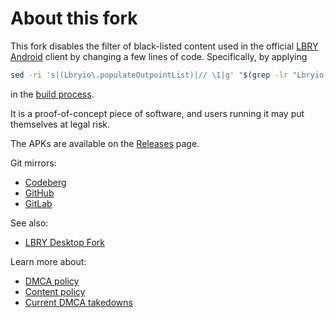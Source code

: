# About this fork

This fork disables the filter of black-listed content used in the official [LBRY Android](https://github.com/lbryio/lbry-android) client by changing a few lines of code. Specifically, by applying

```bash
sed -ri 's|(Lbryio\.populateOutpointList)|// \1|g' "$(grep -lr "Lbryio.populateOutpointList" app/src)"
```

in the [build process](https://github.com/paveloom-f/lbry-android/actions).

It is a proof-of-concept piece of software, and users running it may put themselves at legal risk.

The APKs are available on the [Releases](https://github.com/paveloom-f/lbry-android/releases/) page.

Git mirrors:
- [Codeberg](https://codeberg.org/paveloom-f/lbry-android)
- [GitHub](https://github.com/paveloom-f/lbry-android)
- [GitLab](https://gitlab.com/paveloom-g/forks/lbry-android)

See also:
- [LBRY Desktop Fork](https://github.com/paveloom-f/lbry-desktop)

Learn more about:
- [DMCA policy](https://lbry.com/faq/dmca)
- [Content policy](https://lbry.com/faq/content)
- [Current DMCA takedowns](https://github.com/lbryio/dmca)
